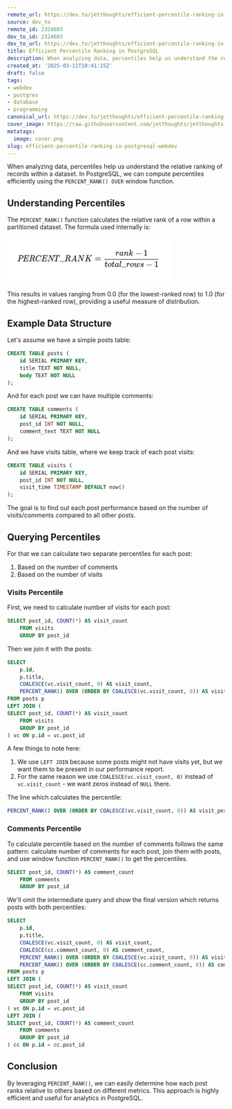 ```yaml
---
remote_url: https://dev.to/jetthoughts/efficient-percentile-ranking-in-postgresql-dbc
source: dev_to
remote_id: 2324603
dev_to_id: 2324603
dev_to_url: https://dev.to/jetthoughts/efficient-percentile-ranking-in-postgresql-dbc
title: Efficient Percentile Ranking in PostgreSQL
description: When analyzing data, percentiles help us understand the relative ranking of records within a dataset....
created_at: '2025-03-11T10:41:15Z'
draft: false
tags:
- webdev
- postgres
- database
- programming
canonical_url: https://dev.to/jetthoughts/efficient-percentile-ranking-in-postgresql-dbc
cover_image: https://raw.githubusercontent.com/jetthoughts/jetthoughts.github.io/master/content/blog/efficient-percentile-ranking-in-postgresql-webdev/cover.png
metatags:
  image: cover.png
slug: efficient-percentile-ranking-in-postgresql-webdev
---
```

When analyzing data, percentiles help us understand the relative ranking of records within a dataset. In PostgreSQL, we can compute percentiles efficiently using the `PERCENT_RANK() OVER` window function. 

## Understanding Percentiles

The `PERCENT_RANK()` function calculates the relative rank of a row within a partitioned dataset. The formula used internally is:


![percentile formula](file_0.png)


This results in values ranging from 0.0 (for the lowest-ranked row) to 1.0 (for the highest-ranked row), providing a useful measure of distribution.

## Example Data Structure
Let's assume we have a simple posts table:

```sql
CREATE TABLE posts (
    id SERIAL PRIMARY KEY,
    title TEXT NOT NULL,
    body TEXT NOT NULL
);
```

And for each post we can have multiple comments:

```sql
CREATE TABLE comments (
    id SERIAL PRIMARY KEY,
    post_id INT NOT NULL,
    comment_text TEXT NOT NULL
);
```

And we have visits table, where we keep track of each post visits:

```sql
CREATE TABLE visits (
    id SERIAL PRIMARY KEY,
    post_id INT NOT NULL,
    visit_time TIMESTAMP DEFAULT now()
);
```

The goal is to find out each post performance based on the number of visits/comments compared to all other posts.

## Querying Percentiles

For that we can calculate two separate percentiles for each post:

1. Based on the number of comments
2. Based on the number of visits


### Visits Percentile
First, we need to calculate number of visits for each post:

```sql
SELECT post_id, COUNT(*) AS visit_count
    FROM visits
    GROUP BY post_id
```
Then we join it with the posts:

```sql
SELECT 
    p.id, 
    p.title,
    COALESCE(vc.visit_count, 0) AS visit_count,
    PERCENT_RANK() OVER (ORDER BY COALESCE(vc.visit_count, 0)) AS visit_percentile
FROM posts p
LEFT JOIN (
SELECT post_id, COUNT(*) AS visit_count
    FROM visits
    GROUP BY post_id
) vc ON p.id = vc.post_id
```

A few things to note here:

1. We use `LEFT JOIN` because some posts might not have visits yet, but we want them to be present in our performance report.
2. For the same reason we use `COALESCE(vc.visit_count, 0)` instead of `vc.visit_count` - we want zeros instead of `NULL` there.

The line which calculates the percentile:
```sql
PERCENT_RANK() OVER (ORDER BY COALESCE(vc.visit_count, 0)) AS visit_percentile
```

### Comments Percentile
To calculate percentile based on the number of comments follows the same pattern: calculate number of comments for each post, join them with posts, and use window function `PERCENT_RANK()` to get the percentiles.

```sql
SELECT post_id, COUNT(*) AS comment_count
    FROM comments
    GROUP BY post_id
```

We'll omit the intermediate query and show the final version which returns posts with both percentiles:

```sql
SELECT 
    p.id, 
    p.title,
    COALESCE(vc.visit_count, 0) AS visit_count,
    COALESCE(cc.comment_count, 0) AS comment_count,
    PERCENT_RANK() OVER (ORDER BY COALESCE(vc.visit_count, 0)) AS visit_percentile,
    PERCENT_RANK() OVER (ORDER BY COALESCE(cc.comment_count, 0)) AS comment_percentile,
FROM posts p
LEFT JOIN (
SELECT post_id, COUNT(*) AS visit_count
    FROM visits
    GROUP BY post_id
) vc ON p.id = vc.post_id
LEFT JOIN (
SELECT post_id, COUNT(*) AS comment_count
    FROM comments
    GROUP BY post_id
) cc ON p.id = cc.post_id
```

## Conclusion

By leveraging `PERCENT_RANK()`, we can easily determine how each post ranks relative to others based on different metrics. This approach is highly efficient and useful for analytics in PostgreSQL.